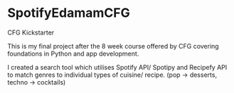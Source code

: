# SpotifyEdamamCFG
CFG Kickstarter

This is my final project after the 8 week course offered by CFG covering foundations in Python and app development.

I created a search tool which utilises Spotify API/ Spotipy and Recipefy API to match genres to individual types of cuisine/ recipe. (pop -> desserts, techno -> cocktails)
